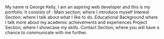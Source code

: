 My name is George Kelly, I am an aspiring web developer and this is my portfolio.
 It consists of :
   Main section; where I introduce myself
  Interest Section; where I talk about what I like to do. 
  Educational Background where I talk more about my academic achievements and experiences
  Project Section; where I showcase my skills.
  Contact Section; where you will have a chance to communicate with me further.


   
